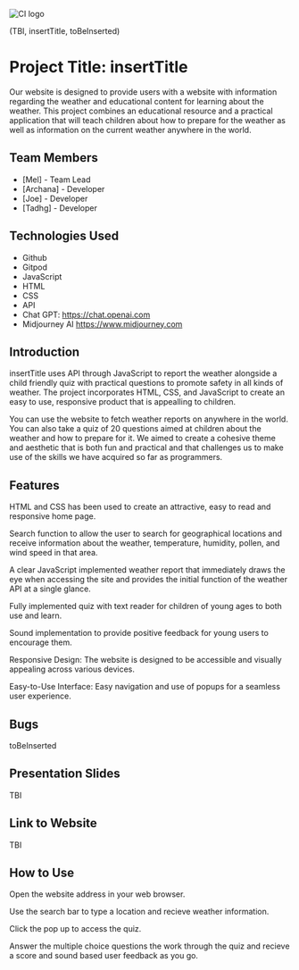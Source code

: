 ![CI logo](https://codeinstitute.s3.amazonaws.com/fullstack/ci_logo_small.png)

(TBI, insertTitle, toBeInserted)

# Project Title: insertTitle

Our website is designed to provide users with a website with information regarding the weather and educational content for learning about the weather. This project combines an educational resource and a practical application that will teach children about how to prepare for the weather as well as information on the current weather anywhere in the world.

## Team Members

- [Mel] - Team Lead
- [Archana] - Developer
- [Joe] - Developer
- [Tadhg] - Developer

## Technologies Used
- Github
- Gitpod
- JavaScript
- HTML
- CSS
- API
- Chat GPT: https://chat.openai.com
- Midjourney AI https://www.midjourney.com 

## Introduction

insertTitle uses API through JavaScript to report the weather alongside a child friendly quiz with practical questions to promote safety in all kinds of weather. The project incorporates HTML, CSS, and JavaScript to create an easy to use, responsive product that is appealling to children.

You can use the website to fetch weather reports on anywhere in the world. You can also take a quiz of 20 questions aimed at children about the weather and how to prepare for it. We aimed to create a cohesive theme and aesthetic that is both fun and practical and that challenges us to make use of the skills we have acquired so far as programmers.

## Features

HTML and CSS has been used to create an attractive, easy to read and responsive home page.

Search function to allow the user to search for geographical locations and receive information about the weather, temperature, humidity, pollen, and wind speed in that area.

A clear JavaScript implemented weather report that immediately draws the eye when accessing the site and provides the initial function of the weather API at a single glance.

Fully implemented quiz with text reader for children of young ages to both use and learn.

Sound implementation to provide positive feedback for young users to encourage them.

Responsive Design: The website is designed to be accessible and visually appealing across various devices.

Easy-to-Use Interface: Easy navigation and use of popups for a seamless user experience.

## Bugs
toBeInserted

## Presentation Slides
TBI

## Link to Website
TBI

## How to Use

Open the website address in your web browser.

Use the search bar to type a location and recieve weather information.

Click the pop up to access the quiz.

Answer the multiple choice questions the work through the quiz and recieve a score and sound based user feedback as you go.
